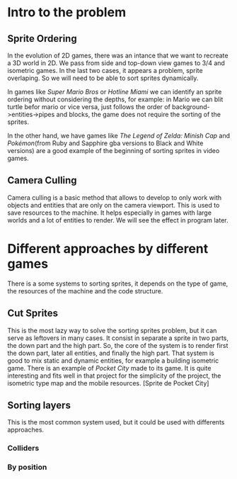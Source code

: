 # Intro to the problem

## Sprite Ordering

In the evolution of 2D games, there was an intance that we want to recreate a 3D world in 2D. We pass from side and top-down view games to 3/4 and isometric games. In the last two cases, it appears a problem, sprite overlaping. So we will need to be able to sort sprites dynamically.

In games like _Super Mario Bros_ or  _Hotline Miami_ we can identify an sprite ordering without considering the depths, for example: in Mario we can blit turtle befor mario or vice versa, just follows the order of background->entities->pipes and blocks, the game does not require the sorting of the sprites.

In the other hand, we have games like _The Legend of Zelda: Minish Cap_ and _Pokémon_(from Ruby and Sapphire gba versions to Black and White versions) are a good example of the beginning of sorting sprites in video games.

## Camera Culling

Camera culling is a basic method that allows to develop to only work with objects and entities that are only on the camera viewport. This is used to save resources to the machine. It helps especially in games with large worlds and a lot of entities to render. We will see the effect in program later.

# Different approaches by different games

There is a some systems to sorting sprites, it depends on the type of game, the resources of the machine and the code structure.

## Cut Sprites

This is the most lazy way to solve the sorting sprites problem, but it can serve as leftovers in many cases. It consist in separate a sprite in two parts, the down part and the high part. So, the core of the system is to render first the down part, later all entities, and finally the high part. That system is good to mix static and dynamic entities, for example a building isometric game. There is an example of _Pocket City_ made to its game. It is quite interesting and fits well in that project for the simplicity of the project, the isometric type map and the mobile resources.
[Sprite de Pocket City]

## Sorting layers

This is the most common system used, but it could be used with differents approaches.

### Colliders



### By position
